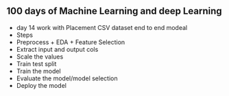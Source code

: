 ## 100 days of Machine Learning and deep Learning
- day 14 work with Placement CSV dataset end to end modeal 
- Steps
-   Preprocess + EDA + Feature Selection
-   Extract input and output cols
-   Scale the values
-   Train test split
-   Train the model
-   Evaluate the model/model selection
-   Deploy the model